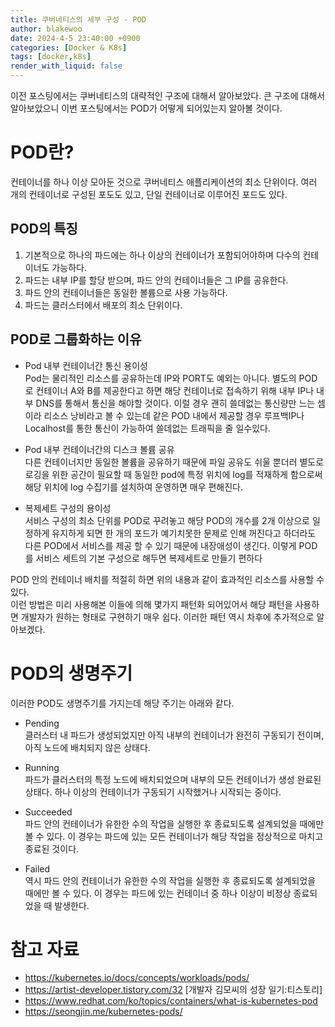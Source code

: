 ```yaml
---
title: 쿠버네티스의 세부 구성 - POD
author: blakewoo
date: 2024-4-5 23:40:00 +0900
categories: [Docker & K8s]
tags: [docker,k8s]
render_with_liquid: false
---
```


이전 포스팅에서는 쿠버네티스의 대략적인 구조에 대해서 알아보았다. 
큰 구조에 대해서 알아보았으니 이번 포스팅에서는 POD가 어떻게 되어있는지 알아볼 것이다.

# POD란?
컨테이너를 하나 이상 모아둔 것으로 쿠버네티스 애플리케이션의 최소 단위이다.
여러 개의 컨테이너로 구성된 포도도 있고, 단일 컨테이너로 이루어진 포드도 있다.

## POD의 특징

1. 기본적으로 하나의 파드에는 하나 이상의 컨테이너가 포함되어야하며 다수의 컨테이너도 가능하다.
2. 파드는 내부 IP를 할당 받으며, 파드 안의 컨테이너들은 그 IP를 공유한다.
3. 파드 안의 컨테이너들은 동일한 볼륨으로 사용 가능하다.
5. 파드는 클러스터에서 배포의 최소 단위이다.

## POD로 그룹화하는 이유
- Pod 내부 컨테이너간 통신 용이성   
  Pod는 물리적인 리소스를 공유하는데 IP와 PORT도 예외는 아니다. 별도의 POD로 컨테이너 A와 B를 제공한다고 하면
  해당 컨테이너로 접속하기 위해 내부 IP나 내부 DNS를 통해서 통신을 해야할 것이다. 이럴 경우 괜히 쓸데없는 통신량만 느는 셈이라
  리소스 낭비라고 볼 수 있는데 같은 POD 내에서 제공할 경우 루프백IP나 Localhost를 통한 통신이 가능하여 쓸데없는 트래픽을 줄 일수있다.
   

- Pod 내부 컨테이너간의 디스크 볼륨 공유   
  다른 컨테이너지만 동일한 볼륨을 공유하기 때문에 파일 공유도 쉬울 뿐더러 별도로 로깅을 위한
  공간이 필요할 때 동일한 pod에 특정 위치에 log를 적재하게 함으로써 해당 위치에 log 수집기를
  설치하여 운영하면 매우 편해진다.
  

- 복제세트 구성의 용이성   
  서비스 구성의 최소 단위를 POD로 꾸려놓고 해당 POD의 개수를 2개 이상으로 일정하게 유지하게 되면
  한 개의 포드가 예기치못한 문제로 인해 꺼진다고 하더라도 다른 POD에서 서비스를 제공 할 수 있기 때문에
  내장애성이 생긴다. 이렇게 POD를 서비스 세트의 기본 구성으로 해두면 복제세트로 만들기 편하다
  
POD 안의 컨테이너 배치를 적절히 하면 위의 내용과 같이 효과적인 리소스를 사용할 수 있다.   
이런 방법은 미리 사용해본 이들에 의해 몇가지 패턴화 되어있어서 해당 패턴을 사용하면
개발자가 원하는 형태로 구현하기 매우 쉽다.
이러한 패턴 역시 차후에 추가적으로 알아보겠다.

# POD의 생명주기
이러한 POD도 생명주기를 가지는데 해당 주기는 아래와 같다.

- Pending   
  클러스터 내 파드가 생성되었지만 아직 내부의 컨테이너가 완전히 구동되기 전이며,
  아직 노드에 배치되지 않은 상태다.

- Running   
  파드가 클러스터의 특정 노드에 배치되었으며 내부의 모든 컨테이너가 생성 완료된 상태다.
  하나 이상의 컨테이너가 구동되기 시작했거나 시작되는 중이다.

- Succeeded   
  파드 안의 컨테이너가 유한한 수의 작업을 실행한 후 종료되도록 설계되었을 때에만 볼 수 있다.
  이 경우는 파드에 있는 모든 컨테이너가 해당 작업을 정상적으로 마치고 종료된 것이다.

- Failed   
  역시 파드 안의 컨테이너가 유한한 수의 작업을 실행한 후 종료되도록 설계되었을 때에만 볼 수 있다.
  이 경우는 파드에 있는 컨테이너 중 하나 이상이 비정상 종료되었을 때 발생한다.


# 참고 자료
- https://kubernetes.io/docs/concepts/workloads/pods/
- https://artist-developer.tistory.com/32 [개발자 김모씨의 성장 일기:티스토리]
- https://www.redhat.com/ko/topics/containers/what-is-kubernetes-pod
- https://seongjin.me/kubernetes-pods/
